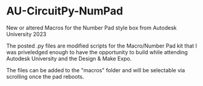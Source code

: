 # AU-CircuitPy-NumPad
New or altered Macros for the Number Pad style box from Autodesk University 2023

The posted .py files are modified scripts for the Macro/Number Pad kit that I was priveledged enough
to have the opportunity to build while attending Autodesk University and the Design & Make Expo.

The files can be added to the "macros" folder and will be selectable via scrolling once the pad reboots.
